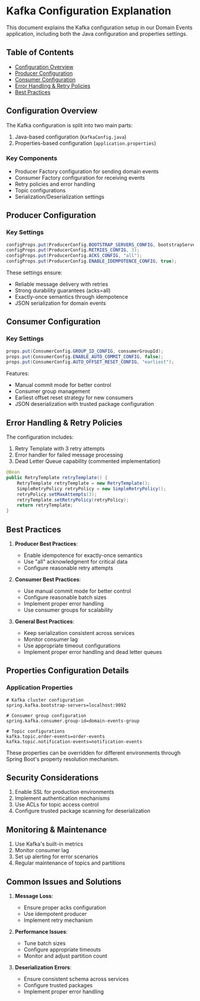 # Kafka Configuration Explanation

This document explains the Kafka configuration setup in our Domain Events application, including both the Java configuration and properties settings.

## Table of Contents
- [Configuration Overview](#configuration-overview)
- [Producer Configuration](#producer-configuration)
- [Consumer Configuration](#consumer-configuration)
- [Error Handling & Retry Policies](#error-handling--retry-policies)
- [Best Practices](#best-practices)

## Configuration Overview

The Kafka configuration is split into two main parts:
1. Java-based configuration (`KafkaConfig.java`)
2. Properties-based configuration (`application.properties`)

### Key Components

- Producer Factory configuration for sending domain events
- Consumer Factory configuration for receiving events
- Retry policies and error handling
- Topic configurations
- Serialization/Deserialization settings

## Producer Configuration

### Key Settings

```java
configProps.put(ProducerConfig.BOOTSTRAP_SERVERS_CONFIG, bootstrapServers);
configProps.put(ProducerConfig.RETRIES_CONFIG, 3);
configProps.put(ProducerConfig.ACKS_CONFIG, "all");
configProps.put(ProducerConfig.ENABLE_IDEMPOTENCE_CONFIG, true);
```

These settings ensure:
- Reliable message delivery with retries
- Strong durability guarantees (acks=all)
- Exactly-once semantics through idempotence
- JSON serialization for domain events

## Consumer Configuration

### Key Settings

```java
props.put(ConsumerConfig.GROUP_ID_CONFIG, consumerGroupId);
props.put(ConsumerConfig.ENABLE_AUTO_COMMIT_CONFIG, false);
props.put(ConsumerConfig.AUTO_OFFSET_RESET_CONFIG, "earliest");
```

Features:
- Manual commit mode for better control
- Consumer group management
- Earliest offset reset strategy for new consumers
- JSON deserialization with trusted package configuration

## Error Handling & Retry Policies

The configuration includes:
1. Retry Template with 3 retry attempts
2. Error handler for failed message processing
3. Dead Letter Queue capability (commented implementation)

```java
@Bean
public RetryTemplate retryTemplate() {
    RetryTemplate retryTemplate = new RetryTemplate();
    SimpleRetryPolicy retryPolicy = new SimpleRetryPolicy();
    retryPolicy.setMaxAttempts(3);
    retryTemplate.setRetryPolicy(retryPolicy);
    return retryTemplate;
}
```

## Best Practices

1. **Producer Best Practices**:
   - Enable idempotence for exactly-once semantics
   - Use "all" acknowledgment for critical data
   - Configure reasonable retry attempts

2. **Consumer Best Practices**:
   - Use manual commit mode for better control
   - Configure reasonable batch sizes
   - Implement proper error handling
   - Use consumer groups for scalability

3. **General Best Practices**:
   - Keep serialization consistent across services
   - Monitor consumer lag
   - Use appropriate timeout configurations
   - Implement proper error handling and dead letter queues

## Properties Configuration Details

### Application Properties

```properties
# Kafka cluster configuration
spring.kafka.bootstrap-servers=localhost:9092

# Consumer group configuration
spring.kafka.consumer.group-id=domain-events-group

# Topic configurations
kafka.topic.order-events=order-events
kafka.topic.notification-events=notification-events
```

These properties can be overridden for different environments through Spring Boot's property resolution mechanism.

## Security Considerations

1. Enable SSL for production environments
2. Implement authentication mechanisms
3. Use ACLs for topic access control
4. Configure trusted package scanning for deserialization

## Monitoring & Maintenance

1. Use Kafka's built-in metrics
2. Monitor consumer lag
3. Set up alerting for error scenarios
4. Regular maintenance of topics and partitions

## Common Issues and Solutions

1. **Message Loss**:
   - Ensure proper acks configuration
   - Use idempotent producer
   - Implement retry mechanism

2. **Performance Issues**:
   - Tune batch sizes
   - Configure appropriate timeouts
   - Monitor and adjust partition count

3. **Deserialization Errors**:
   - Ensure consistent schema across services
   - Configure trusted packages
   - Implement proper error handling

